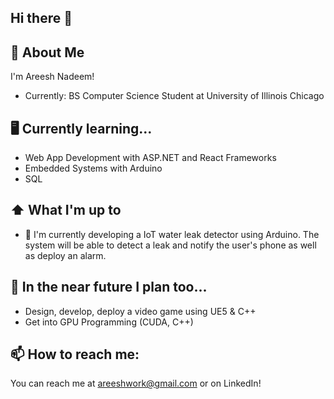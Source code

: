 ## Hi there 👋

## :book: About Me

I'm Areesh Nadeem!
- Currently: BS Computer Science Student at University of Illinois Chicago 

## 🖥️ Currently learning...
-  Web App Development with ASP.NET and React Frameworks
- Embedded Systems with Arduino
- SQL

## ⬆ What I'm up to
- 🔨 I'm currently developing a IoT water leak detector using Arduino. The system will be able to detect a leak and notify the user's phone as well as deploy an alarm.

## 🎯 In the near future I plan too...
- Design, develop, deploy a video game using UE5 & C++
- Get into GPU Programming (CUDA, C++)


## 📫 How to reach me:
You can reach me at areeshwork@gmail.com or on LinkedIn!
<!--
**anadeem717/anadeem717** is a ✨ _special_ ✨ repository because its `README.md` (this file) appears on your GitHub profile.

Here are some ideas to get you started:
-->
